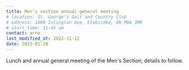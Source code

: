 ```yaml
---
title: Men’s section annual general meeting
# location: St. George's Golf and Country Club
# address: 1668 Islington Ave, Etobicoke, ON M9A 3M9
# start_time: 11:45 am
contact: arno
last_modified_at: 2022-11-12
date: 2023-01-20
---
```


Lunch and annual general meeting of the Men's Section; details to follow.

